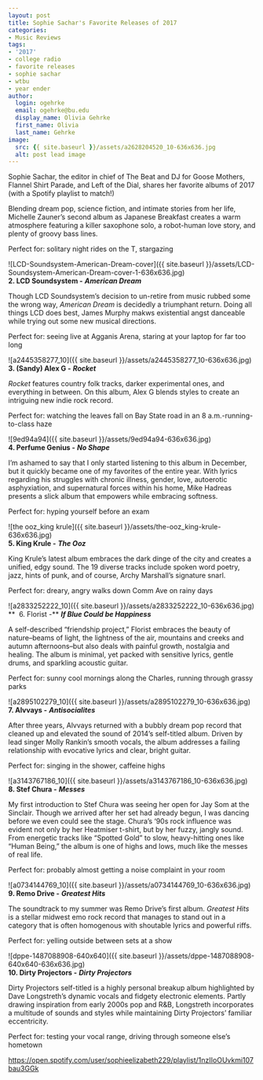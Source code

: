 ```yaml
---
layout: post
title: Sophie Sachar's Favorite Releases of 2017
categories:
- Music Reviews
tags:
- '2017'
- college radio
- favorite releases
- sophie sachar
- wtbu
- year ender
author:
  login: ogehrke
  email: ogehrke@bu.edu
  display_name: Olivia Gehrke
  first_name: Olivia
  last_name: Gehrke
image:
  src: {{ site.baseurl }}/assets/a2628204520_10-636x636.jpg
  alt: post lead image
---
```


Sophie Sachar, the editor in chief of The Beat and DJ for Goose Mothers, Flannel Shirt Parade, and Left of the Dial, shares her favorite albums of 2017 (with a Spotify playlist to match!)


Blending dream pop, science fiction, and intimate stories from her life, Michelle Zauner’s second album as Japanese Breakfast creates a warm atmosphere featuring a killer saxophone solo, a robot-human love story, and plenty of groovy bass lines.

Perfect for: solitary night rides on the T, stargazing

![LCD-Soundsystem-American-Dream-cover]({{ site.baseurl }}/assets/LCD-Soundsystem-American-Dream-cover-1-636x636.jpg)  
**2\. LCD Soundsystem -** **_American Dream_**

Though LCD Soundsystem’s decision to un-retire from music rubbed some the wrong way, _American Dream_ is decidedly a triumphant return. Doing all things LCD does best, James Murphy makws existential angst danceable while trying out some new musical directions.

Perfect for: seeing live at Agganis Arena, staring at your laptop for far too long

![a2445358277_10]({{ site.baseurl }}/assets/a2445358277_10-636x636.jpg)  
**3\. (Sandy) Alex G -** **_Rocket_**

_Rocket_ features country folk tracks, darker experimental ones, and everything in between. On this album, Alex G blends styles to create an intriguing new indie rock record.

Perfect for: watching the leaves fall on Bay State road in an 8 a.m.-running-to-class haze

![9ed94a94]({{ site.baseurl }}/assets/9ed94a94-636x636.jpg)  
**4\. Perfume Genius -** **_No Shape_**

I’m ashamed to say that I only started listening to this album in December, but it quickly became one of my favorites of the entire year. With lyrics regarding his struggles with chronic illness, gender, love, autoerotic asphyxiation, and supernatural forces within his home, Mike Hadreas presents a slick album that empowers while embracing softness.

Perfect for: hyping yourself before an exam

![the ooz_king krule]({{ site.baseurl }}/assets/the-ooz_king-krule-636x636.jpg)  
**5\. King Krule -** **_The Ooz_**

King Krule’s latest album embraces the dark dinge of the city and creates a unified, edgy sound. The 19 diverse tracks include spoken word poetry, jazz, hints of punk, and of course, Archy Marshall’s signature snarl.

Perfect for: dreary, angry walks down Comm Ave on rainy days

![a2833252222_10]({{ site.baseurl }}/assets/a2833252222_10-636x636.jpg)  
**  6. Florist -** **_If Blue Could be Happiness_**

A self-described “friendship project,” Florist embraces the beauty of nature–beams of light, the lightness of the air, mountains and creeks and autumn afternoons–but also deals with painful growth, nostalgia and healing. The album is minimal, yet packed with sensitive lyrics, gentle drums, and sparkling acoustic guitar.

Perfect for: sunny cool mornings along the Charles, running through grassy parks

![a2895102279_10]({{ site.baseurl }}/assets/a2895102279_10-636x636.jpg)  
**7\. Alvvays -** **_Antisocialites_**

After three years, Alvvays returned with a bubbly dream pop record that cleaned up and elevated the sound of 2014’s self-titled album. Driven by lead singer Molly Rankin’s smooth vocals, the album addresses a failing relationship with evocative lyrics and clear, bright guitar.

Perfect for: singing in the shower, caffeine highs

![a3143767186_10]({{ site.baseurl }}/assets/a3143767186_10-636x636.jpg)  
**8. Stef Chura -** **_Messes_**

My first introduction to Stef Chura was seeing her open for Jay Som at the Sinclair. Though we arrived after her set had already begun, I was dancing before we even could see the stage. Chura’s ‘90s rock influence was evident not only by her Heatmiser t-shirt, but by her fuzzy, jangly sound. From energetic tracks like “Spotted Gold” to slow, heavy-hitting ones like “Human Being,” the album is one of highs and lows, much like the messes of real life.

Perfect for: probably almost getting a noise complaint in your room

![a0734144769_10]({{ site.baseurl }}/assets/a0734144769_10-636x636.jpg)  
**9\. Remo Drive -** **_Greatest Hits_**

The soundtrack to my summer was Remo Drive’s first album. _Greatest Hits_ is a stellar midwest emo rock record that manages to stand out in a category that is often homogenous with shoutable lyrics and powerful riffs.

Perfect for: yelling outside between sets at a show

![dppe-1487088908-640x640]({{ site.baseurl }}/assets/dppe-1487088908-640x640-636x636.jpg)  
**10\. Dirty Projectors -** **_Dirty Projectors_**

Dirty Projectors self-titled is a highly personal breakup album highlighted by Dave Longstreth’s dynamic vocals and fidgety electronic elements. Partly drawing inspiration from early 2000s pop and R&B, Longstreth incorporates a multitude of sounds and styles while maintaining Dirty Projectors’ familiar eccentricity.

Perfect for: testing your vocal range, driving through someone else’s hometown

https://open.spotify.com/user/sophieelizabeth229/playlist/1nzIIoOUvkmi107bau3GGk
